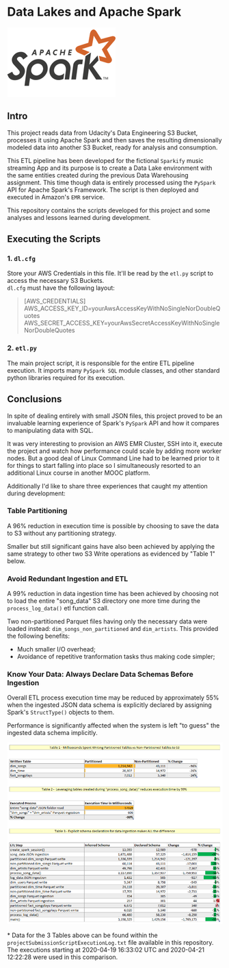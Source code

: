 # Data Lakes and Apache Spark  
  
![Apache Spark Logo](<apacheSparkLogo.png>)  

## Intro

This project reads data from Udacity's Data Engineering S3 Bucket, processes it using Apache Spark and then saves the resulting dimensionally modeled data into another S3 Bucket, ready for analysis and consumption.  

This ETL pipeline has been developed for the fictional `Sparkify` music streaming App and its purpose is to create a Data Lake environment with the same entities created during the previous Data Warehousing assignment. This time though data is entirely processed using the `PySpark` API for Apache Spark's Framework. The script is then deployed and executed in Amazon's `EMR` service.
  
This repository contains the scripts developed for this project and some analyses and lessons learned during development.  
  
##  Executing the Scripts
  
### 1. `dl.cfg`

Store your AWS Credentials in this file. 
It'll be read by the `etl.py` script to access the necessary S3 Buckets.  
`dl.cfg` must have the following layout:

>[AWS_CREDENTIALS]  
>AWS_ACCESS_KEY_ID=yourAwsAccessKeyWithNoSingleNorDoubleQuotes  
>AWS_SECRET_ACCESS_KEY=yourAwsSecretAccessKeyWithNoSingleNorDoubleQuotes  

### 2. `etl.py`  
  
The main project script, it is responsible for the entire ETL pipeline execution. It imports many `PySpark SQL` module classes, and other standard python libraries required for its execution.  
  
## Conclusions  

In spite of dealing entirely with small JSON files, this project proved to be an invaluable learning experience of Spark's `PySpark` API and how it compares to manipulating data with SQL.  
  
It was very interesting to provision an AWS EMR Cluster, SSH into it, execute the project and watch how performance could scale by adding more worker nodes. But a good deal of Linux Command Line had to be learned prior to it for things to start falling into place so I simultaneously resorted to an additional Linux course in another MOOC platform.  
  
Additionally I'd like to share three experiences that caught my attention during development:
  
### Table Partitioning  

A 96% reduction in execution time is possible by choosing to save the data to S3 without any partitioning strategy.  
  
Smaller but still significant gains have also been achieved by applying the same strategy to other two S3 Write operations as evidenced by "Table 1" below.

### Avoid Redundant Ingestion and ETL  

 A 99% reduction in data ingestion time has been achieved by choosing not to load the entire "song_data" S3 directory one more time during the `process_log_data()` etl function call.

 Two non-partitioned Parquet files having only the necessary data were loaded instead: `dim_songs_non_partitioned` and `dim_artists`. This provided the following benefits:  

 * Much smaller I/O overhead;
 * Avoidance of repetitive tranformation tasks thus making code simpler;  

### Know Your Data: Always Declare Data Schemas Before Ingestion  

Overall ETL process execution time may be reduced by approximately 55% when the ingested JSON data schema is explicitly declared by assigning Spark's `StructType()` objects to them.  
  
Performance is significantly affected when the system is left "to guess" the ingested data schema implicitly.

![Execution Comparisons](<etlScriptExecutionAnalysis.PNG>)  

\* Data for the 3 Tables above can be found within the `projectSubmissionScriptExecutionLog.txt` file available in this repository. The executions starting at 2020-04-19 16:33:02 UTC and 2020-04-21 12:22:28 were used in this comparison.